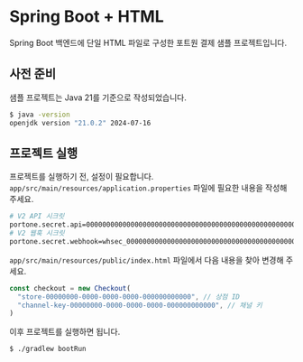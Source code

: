 # Spring Boot + HTML

Spring Boot 백엔드에 단일 HTML 파일로 구성한 포트원 결제 샘플 프로젝트입니다.

## 사전 준비

샘플 프로젝트는 Java 21를 기준으로 작성되었습니다.

```bash
$ java -version
openjdk version "21.0.2" 2024-07-16
```

## 프로젝트 실행

프로젝트를 실행하기 전, 설정이 필요합니다. `app/src/main/resources/application.properties` 파일에 필요한 내용을 작성해 주세요.

```bash
# V2 API 시크릿
portone.secret.api=00000000000000000000000000000000000000000000000000000000000000000000000000000000
# V2 웹훅 시크릿
portone.secret.webhook=whsec_00000000000000000000000000000000000000000000
```

`app/src/main/resources/public/index.html` 파일에서 다음 내용을 찾아 변경해 주세요.

```js
const checkout = new Checkout(
  "store-00000000-0000-0000-0000-000000000000", // 상점 ID
  "channel-key-00000000-0000-0000-0000-000000000000", // 채널 키
)
```

이후 프로젝트를 실행하면 됩니다.

```bash
$ ./gradlew bootRun
```
